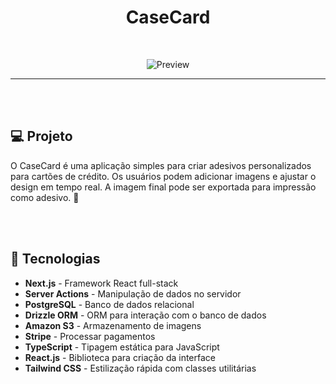 <h1 align="center">CaseCard</h1>

<br>

<div align="center">

![Preview](./.github/assets/Cover.png)

</div>

<hr>
<br>
<br>

## 💻 Projeto <a name = "projeto"></a>

O CaseCard é uma aplicação simples para criar adesivos personalizados para cartões de crédito.
Os usuários podem adicionar imagens e ajustar o design em tempo real. A imagem final pode ser exportada para impressão como adesivo. 🚀

<br>
<br>

## 🚀 Tecnologias <a name = "tecnologias"></a>

- **Next.js** - Framework React full-stack  
- **Server Actions** - Manipulação de dados no servidor  
- **PostgreSQL** - Banco de dados relacional  
- **Drizzle ORM** - ORM para interação com o banco de dados  
- **Amazon S3** - Armazenamento de imagens
- **Stripe** - Processar pagamentos  
- **TypeScript** - Tipagem estática para JavaScript  
- **React.js** - Biblioteca para criação da interface  
- **Tailwind CSS** - Estilização rápida com classes utilitárias  
